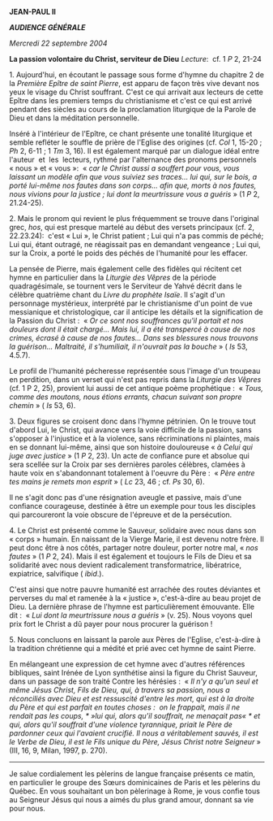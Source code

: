 **JEAN-PAUL II**

***AUDIENCE GÉNÉRALE***

*Mercredi 22 septembre 2004*

**La passion volontaire du Christ, serviteur de Dieu** *Lecture*:  cf. 1 *P* 2, 21-24

1. Aujourd'hui, en écoutant le passage sous forme d'hymne du chapitre 2 de la *Première Epître de saint Pierre*, est apparu de façon très vive devant nos yeux le visage du Christ souffrant. C'est ce qui arrivait aux lecteurs de cette Epître dans les premiers temps du christianisme et c'est ce qui est arrivé pendant des siècles au cours de la proclamation liturgique de la Parole de Dieu et dans la méditation personnelle.

Inséré à l'intérieur de l'Epître, ce chant présente une tonalité liturgique et semble refléter le souffle de prière de l'Eglise des origines (cf. *Col* 1, 15-20 ; *Ph* 2, 6-11 ; 1 *Tm* 3, 16). Il est également marqué par un dialogue idéal entre l'auteur  et  les  lecteurs, rythmé par l'alternance des pronoms personnels « nous » et « vous »:  « *car le Christ aussi a souffert pour vous, vous laissant un modèle afin que vous suiviez ses traces... lui qui, sur le bois, a porté lui-même nos fautes dans son corps... afin que, morts à nos fautes, nous vivions pour la justice ; lui dont la meurtrissure vous a guéris* » (1 *P* 2, 21.24-25).

2. Mais le pronom qui revient le plus fréquemment se trouve dans l'original grec, *hos*, qui est presque martelé au début des versets principaux (cf. 2, 22.23.24):  c'est « Lui », le Christ patient ; Lui qui n'a pas commis de péché; Lui qui, étant outragé, ne réagissait pas en demandant vengeance ; Lui qui, sur la Croix, a porté le poids des péchés de l'humanité pour les effacer.

La pensée de Pierre, mais également celle des fidèles qui récitent cet hymne en particulier dans la *Liturgie des Vêpres* de la période quadragésimale, se tournent vers le Serviteur de Yahvé décrit dans le célèbre quatrième chant du *Livre du prophète Isaïe*. Il s'agit d'un personnage mystérieux, interprété par le christianisme d'un point de vue messianique et christologique, car il anticipe les détails et la signification de la Passion du Christ :  « *Or ce sont nos souffrances qu'il portait et nos douleurs dont il était chargé... Mais lui, il a été transpercé à cause de nos crimes, écrasé à cause de nos fautes... Dans ses blessures nous trouvons la guérison... Maltraité, il s'humiliait, il n'ouvrait pas la bouche* » ( *Is* 53, 4.5.7).

Le profil de l'humanité pécheresse représentée sous l'image d'un troupeau en perdition, dans un verset qui n'est pas repris dans la *Liturgie des Vêpres* (cf. 1 P 2, 25), provient lui aussi de cet antique poème prophétique :  « *Tous, comme des moutons, nous étions errants, chacun suivant son propre chemin* » ( *Is* 53, 6).

3. Deux figures se croisent donc dans l'hymne pétrinien. On le trouve tout d'abord Lui, le Christ, qui avance vers la voie difficile de la passion, sans s'opposer à l'injustice et à la violence, sans récriminations ni plaintes, mais en se donnant lui-même, ainsi que son histoire douloureuse « *à Celui qui juge avec justice* » (1 *P* 2, 23). Un acte de confiance pure et absolue qui sera scellée sur la Croix par ses dernières paroles célèbres, clamées à haute voix en s'abandonnant totalement à l'oeuvre du Père :  « *Père entre tes mains je remets mon esprit* » ( *Lc* 23, 46 ; cf. *Ps* 30, 6).

Il ne s'agit donc pas d'une résignation aveugle et passive, mais d'une confiance courageuse, destinée à être un exemple pour tous les disciples qui parcoureront la voie obscure de l'épreuve et de la persécution.

4. Le Christ est présenté comme le Sauveur, solidaire avec nous dans son « corps » humain. En naissant de la Vierge Marie, il est devenu notre frère. Il peut donc être à nos côtés, partager notre douleur, porter notre mal, « *nos fautes* » (1 *P* 2, 24). Mais il est également et toujours le Fils de Dieu et sa solidarité avec nous devient radicalement transformatrice, libératrice, expiatrice, salvifique ( *ibid*.).

C'est ainsi que notre pauvre humanité est arrachée des routes déviantes et perverses du mal et ramenée à la « justice », c'est-à-dire au beau projet de Dieu. La dernière phrase de l'hymne est particulièrement émouvante. Elle dit :  « *Lui dont la meurtrissure nous a guéris* » (v. 25). Nous voyons quel prix fort le Christ a dû payer pour nous procurer la guérison !

5. Nous concluons en laissant la parole aux Pères de l'Eglise, c'est-à-dire à la tradition chrétienne qui a médité et prié avec cet hymne de saint Pierre.

En mélangeant une expression de cet hymne avec d'autres références bibliques, saint Irénée de Lyon synthétise ainsi la figure du Christ Sauveur, dans un passage de son traité Contre les hérésies :  « *Il n'y a qu'un seul et même Jésus Christ, Fils de Dieu, qui, à travers sa passion, nous a réconciliés avec Dieu et est ressuscité d'entre les mort, qui est à la droite du Père et qui est parfait en toutes choses :  on le frappait, mais il ne rendait pas les coups, * »lui qui, alors qu'il souffrait, ne menaçait pas« * et qui, alors qu'il souffrait d'une violence tyrannique, priait le Père de pardonner ceux qui l'avaient crucifié. Il nous a véritablement sauvés, il est le Verbe de Dieu, il est le Fils unique du Père, Jésus Christ notre Seigneur* » (III, 16, 9, Milan, 1997, p. 270).

***

Je salue cordialement les pèlerins de langue française présents ce matin, en particulier le groupe des Sœurs dominicaines de Paris et les pèlerins du Québec. En vous souhaitant un bon pèlerinage à Rome, je vous confie tous au Seigneur Jésus qui nous a aimés du plus grand amour, donnant sa vie pour nous.